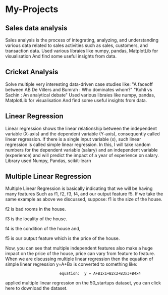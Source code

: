 # My-Projects
## Sales data analysis

 Sales analysis is the process of integrating, analyzing, and understanding various data related to sales activities such as sales, customers, and transaction data.
Used various libraies like numpy, pandas, MatplotLib for visualisation
And find some useful insights from data.


## Cricket Analysis 
Solve multiple very interesting data-driven case studies like:
"A faceoff between AB De Villers and Bumrah : Who dominates whom?"
"Kohli vs Sachin : An analytical debate"
Used various libraies like numpy, pandas, MatplotLib for visualisation
And find some useful insights from data.

## Linear Regression
Linear regression shows the linear relationship between the independent variable (X-axis) and the dependent variable (Y-axis), consequently called linear regression. If there is a single input variable (x), such linear regression is called simple linear regression.
In this, I will take random numbers for the dependent variable (salary) and an independent variable (experience) and will predict the impact of a year of experience on salary.
Library used Numpy, Pandas, scikit-learn

## Multiple Linear Regression
Multiple Linear Regression is basically indicating that we will be having many features Such as f1, f2, f3, f4, and our output feature f5. If we take the same example as above we discussed, suppose:
f1 is the size of the house.

f2 is bad rooms in the house.

f3 is the locality of the house.

f4 is the condition of the house and,

f5 is our output feature which is the price of the house.

Now, you can see that multiple independent features also make a huge impact on the price of the house, price can vary from feature to feature. When we are discussing multiple linear regression then the equation of simple linear regression y=A+Bx is converted to something like:

                            equation:  y = A+B1x1+B2x2+B3x3+B4x4
 applied multiple linear regression on the 50_startups dataset, you can click here to download the dataset.
